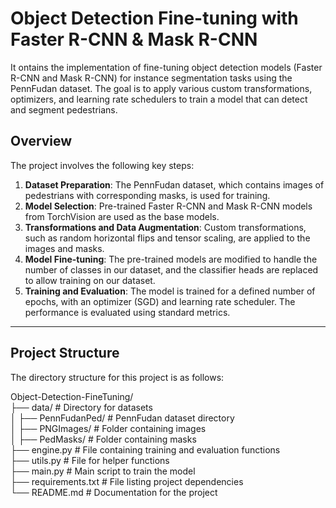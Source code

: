 # Object Detection Fine-tuning with Faster R-CNN & Mask R-CNN

It ontains the implementation of fine-tuning object detection models (Faster R-CNN and Mask R-CNN) for instance segmentation tasks using the PennFudan dataset. The goal is to apply various custom transformations, optimizers, and learning rate schedulers to train a model that can detect and segment pedestrians.

## Overview

The project involves the following key steps:

1. **Dataset Preparation**: The PennFudan dataset, which contains images of pedestrians with corresponding masks, is used for training.
2. **Model Selection**: Pre-trained Faster R-CNN and Mask R-CNN models from TorchVision are used as the base models.
3. **Transformations and Data Augmentation**: Custom transformations, such as random horizontal flips and tensor scaling, are applied to the images and masks.
4. **Model Fine-tuning**: The pre-trained models are modified to handle the number of classes in our dataset, and the classifier heads are replaced to allow training on our dataset.
5. **Training and Evaluation**: The model is trained for a defined number of epochs, with an optimizer (SGD) and learning rate scheduler. The performance is evaluated using standard metrics.

---

## Project Structure

The directory structure for this project is as follows:

Object-Detection-FineTuning/  
├── data/                   # Directory for datasets  
│   ├── PennFudanPed/       # PennFudan dataset directory  
│       ├── PNGImages/      # Folder containing images  
│       ├── PedMasks/       # Folder containing masks  
├── engine.py               # File containing training and evaluation functions  
├── utils.py                # File for helper functions  
├── main.py                 # Main script to train the model  
├── requirements.txt        # File listing project dependencies  
└── README.md               # Documentation for the project  







